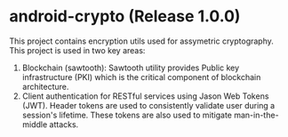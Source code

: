 # android-crypto (Release 1.0.0)
This project contains encryption utils used for assymetric cryptography. This project is used in two key areas:

1. Blockchain (sawtooth): Sawtooth utility provides Public key infrastructure (PKI) which is the critical component of blockchain architecture.
2. Client authentication for RESTful services using Jason Web Tokens (JWT). Header tokens are used to consistently validate user during a session's lifetime. These tokens are also used to mitigate man-in-the-middle attacks.
